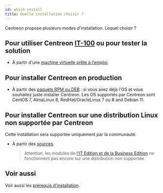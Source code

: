 ```yaml
---
id: which-install
title: Quelle installation choisir ?
---
```


Centreon propose plusieurs modes d'installation. Lequel choisir ?

## Pour utiliser Centreon [IT-100](it100.md) ou pour tester la solution

- À partir d'une [machine virtuelle prête à l'emploi](../installation/installation-of-a-central-server/using-virtual-machines.md).

## Pour installer Centreon en production

- À partir des [paquets RPM ou DEB](../installation/installation-of-a-central-server/using-packages.md) : si vous avez déjà
  l'OS et vous souhaitez juste installer Centreon. Les OS supportés par Centreon sont CentOS 7, AlmaLinux 8, RedHat/OracleLinux 7 ou 8 and Debian 11.

## Pour installer Centreon sur une distribution Linux non supportée par Centreon

Cette installation sera supportée uniquement par la communauté.

- À partir des [sources](../installation/installation-of-a-central-server/using-sources.md).
  > Attention, les modules de [l'IT Edition et de la Business Edition](https://www.centreon.com/editions/) ne
  > fonctionnent pas encore sur une distribution non supportée.

## Voir aussi

Voir aussi les [prérequis d'installation](../installation/prerequisites.md).